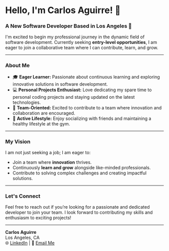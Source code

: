 # Hello, I'm Carlos Aguirre! 👋

### A New Software Developer Based in Los Angeles 🌆

I'm excited to begin my professional journey in the dynamic field of software development. Currently seeking **entry-level opportunities**, I am eager to join a collaborative team where I can contribute, learn, and grow.

---

### About Me
- 🎓 **Eager Learner:** Passionate about continuous learning and exploring innovative solutions in software development.
- 💻 **Personal Projects Enthusiast:** Love dedicating my spare time to personal coding projects and staying updated on the latest technologies.
- 🤝 **Team-Oriented:** Excited to contribute to a team where innovation and collaboration are encouraged.
- 🌟 **Active Lifestyle:** Enjoy socializing with friends and maintaining a healthy lifestyle at the gym.

---

### My Vision
I am not just seeking a job; I am eager to:
- Join a team where **innovation** thrives.
- Continuously **learn and grow** alongside like-minded professionals.
- Contribute to solving complex challenges and creating impactful solutions.

---

### Let's Connect
Feel free to reach out if you’re looking for a passionate and dedicated developer to join your team. I look forward to contributing my skills and enthusiasm to exciting projects!

---

**Carlos Aguirre**  
Los Angeles, CA  
🌐 [LinkedIn](https://www.linkedin.com/in/carlos-aguirre-dev/) | 📧 [Email Me](mailto:carlosaguirre086@gmail.com)
